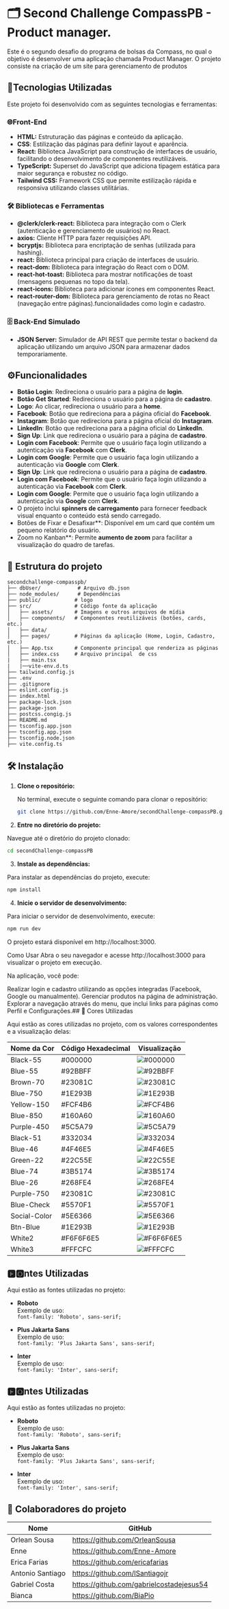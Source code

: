 # 🗂️ Second Challenge CompassPB - Product manager.

Este é o segundo desafio do programa de bolsas da Compass, no qual o objetivo é desenvolver uma aplicação chamada Product Manager. O projeto consiste na criação de um site para gerenciamento de produtos
## 🚀Tecnologias Utilizadas
Este projeto foi desenvolvido com as seguintes tecnologias e ferramentas:

### 🌐Front-End
* **HTML:** Estruturação das páginas e conteúdo da aplicação.
* **CSS**: Estilização das páginas para definir layout e aparência.
* **React:** Biblioteca JavaScript para construção de interfaces de usuário, facilitando o desenvolvimento de componentes reutilizáveis.
* **TypeScript:** Superset do JavaScript que adiciona tipagem estática para maior segurança e robustez no código.
* **Tailwind CSS:** Framework CSS que permite estilização rápida e responsiva utilizando classes utilitárias.
### 🛠️ Bibliotecas e Ferramentas
- **@clerk/clerk-react:** Biblioteca para integração com o Clerk (autenticação e gerenciamento de usuários) no React.
- **axios:** Cliente HTTP para fazer requisições API.
- **bcryptjs:** Biblioteca para encriptação de senhas (utilizada para hashing).
- **react:** Biblioteca principal para criação de interfaces de usuário.
- **react-dom:** Biblioteca para integração do React com o DOM.
- **react-hot-toast:** Biblioteca para mostrar notificações de toast (mensagens pequenas no topo da tela).
- **react-icons:** Biblioteca para adicionar ícones em componentes React.
- **react-router-dom:** Biblioteca para gerenciamento de rotas no React (navegação entre páginas).funcionalidades como login e cadastro.
### 🗄️ Back-End Simulado
* **JSON Server:** Simulador de API REST que permite testar o backend da aplicação utilizando um arquivo JSON para armazenar dados temporariamente.



## ⚙️Funcionalidades
- **Botão Login**: Redireciona o usuário para a página de **login**.
- **Botão Get Started**: Redireciona o usuário para a página de **cadastro**.
- **Logo**: Ao clicar, redireciona o usuário para a **home**.
- **Facebook**: Botão que redireciona para a página oficial do **Facebook**.
- **Instagram**: Botão que redireciona para a página oficial do **Instagram**.
- **LinkedIn**: Botão que redireciona para a página oficial do **LinkedIn**.
- **Sign Up**: Link que redireciona o usuário para a página de **cadastro**.
- **Login com Facebook**: Permite que o usuário faça login utilizando a autenticação via **Facebook** com **Clerk**.
- **Login com Google**: Permite que o usuário faça login utilizando a autenticação via **Google** com **Clerk**.
- **Sign Up**: Link que redireciona o usuário para a página de **cadastro**.
- **Login com Facebook**: Permite que o usuário faça login utilizando a autenticação via **Facebook** com **Clerk**.
- **Login com Google**: Permite que o usuário faça login utilizando a autenticação via **Google** com **Clerk**.
- O projeto inclui **spinners de carregamento** para fornecer feedback visual enquanto o conteúdo está sendo carregado.
- Botões de Fixar e Desafixar**: Disponível em um card que contém um pequeno relatório do usuário.
- Zoom no Kanban**: Permite **aumento de zoom** para facilitar a visualização do quadro de tarefas.




## 📂 Estrutura do projeto

```plaintext
secondchallenge-compasspb/
├── dbUser/            # Arquivo db.json
├── node_modules/      # Dependências
├── public/           # logo
├── src/              # Código fonte da aplicação
│   ├── assets/       # Imagens e outros arquivos de mídia
│   ├── components/   # Componentes reutilizáveis (botões, cards, etc.)
│   ├── data/ 
│   ├── pages/        # Páginas da aplicação (Home, Login, Cadastro, etc.)
│   ├── App.tsx       # Componente principal que renderiza as páginas
│   ├── index.css     # Arquivo principal  de css
|   ├── main.tsx
|   |──vite-env.d.ts
├── tailwind.config.js 
├── .env
├── .gitignore
├── eslint.config.js
├── index.html
├── package-lock.json
├── package-json
├── postcss.congig.js
├── README.md
├── tsconfig.app.json
├── tsconfig.app.json
├── tsconfig.node.json
├── vite.config.ts
```
## 🛠️ Instalação

1. **Clone o repositório:**

   No terminal, execute o seguinte comando para clonar o repositório:

   ```bash
   git clone https://github.com/Enne-Amore/secondChallenge-compassPB.git
   ```
2. **Entre no diretório do projeto:**

Navegue até o diretório do projeto clonado:

```bash
cd secondChallenge-compassPB
```


3. **Instale as dependências:**

Para instalar as dependências do projeto, execute:

```bash
npm install
```
4. **Inicie o servidor de desenvolvimento:**

Para iniciar o servidor de desenvolvimento, execute:
```bash
npm run dev
```
O projeto estará disponível em http://localhost:3000.

Como Usar
Abra o seu navegador e acesse http://localhost:3000 para visualizar o projeto em execução.

Na aplicação, você pode:

Realizar login e cadastro utilizando as opções integradas (Facebook, Google ou manualmente).
Gerenciar produtos na página de administração.
Explorar a navegação através do menu, que inclui links para páginas como Perfil e Configurações.## 🎨 Cores Utilizadas

Aqui estão as cores utilizadas no projeto, com os valores correspondentes e a visualização delas:

| Nome da Cor     | Código Hexadecimal | Visualização               |
|-----------------|--------------------|----------------------------|
| Black-55        | #000000 | ![#000000](https://via.placeholder.com/15/000000/000000?text=+) |
| Blue-55         | #92BBFF            | ![#92BBFF](https://via.placeholder.com/15/92BBFF/92BBFF?text=+) |
| Brown-70        | #23081C | ![#23081C](https://via.placeholder.com/15/23081C/23081C?text=+) |
| Blue-750        | #1E293B            | ![#1E293B](https://via.placeholder.com/15/1E293B/1E293B?text=+) |
| Yellow-150      | #FCF4B6            | ![#FCF4B6](https://via.placeholder.com/15/FCF4B6/FCF4B6?text=+) |
| Blue-850        | #160A60            | ![#160A60](https://via.placeholder.com/15/160A60/160A60?text=+) |
| Purple-450      | #5C5A79            | ![#5C5A79](https://via.placeholder.com/15/5C5A79/5C5A79?text=+) |
| Black-51        | #332034    | ![#332034](https://via.placeholder.com/15/332034/332034?text=+) |
| Blue-46         | #4F46E5            | ![#4F46E5](https://via.placeholder.com/15/4F46E5/4F46E5?text=+) |
| Green-22        | #22C55E            | ![#22C55E](https://via.placeholder.com/15/22C55E/22C55E?text=+) |
| Blue-74         | #3B5174            | ![#3B5174](https://via.placeholder.com/15/3B5174/3B5174?text=+) |
| Blue-26         | #268FE4            | ![#268FE4](https://via.placeholder.com/15/268FE4/268FE4?text=+) |
| Purple-750      | #23081C            | ![#23081C](https://via.placeholder.com/15/23081C/23081C?text=+) |
| Blue-Check      | #5570F1            | ![#5570F1](https://via.placeholder.com/15/5570F1/5570F1?text=+) |
| Social-Color    | #5E6366            | ![#5E6366](https://via.placeholder.com/15/5E6366/5E6366?text=+) |
| Btn-Blue        | #1E293B            | ![#1E293B](https://via.placeholder.com/15/1E293B/1E293B?text=+) |
| White2          | #F6F6F6E5          | ![#F6F6F6E5](https://via.placeholder.com/15/F6F6F6/F6F6F6?text=+) |
| White3          | #FFFCFC            | ![#FFFCFC](https://via.placeholder.com/15/FFFCFC/FFFCFC?text=+) |

## 🅵🅾️ntes Utilizadas

Aqui estão as fontes utilizadas no projeto:

- **Roboto**  
  Exemplo de uso:  
  `font-family: 'Roboto', sans-serif;`

- **Plus Jakarta Sans**  
  Exemplo de uso:   
  `font-family: 'Plus Jakarta Sans', sans-serif;`

- **Inter**  
  Exemplo de uso:   
  `font-family: 'Inter', sans-serif;`

## 🅵🅾️ntes Utilizadas

Aqui estão as fontes utilizadas no projeto:

- **Roboto**  
  Exemplo de uso:  
  `font-family: 'Roboto', sans-serif;`

- **Plus Jakarta Sans**  
  Exemplo de uso:   
  `font-family: 'Plus Jakarta Sans', sans-serif;`

- **Inter**  
  Exemplo de uso:   
  `font-family: 'Inter', sans-serif;`

## 👥 Colaboradores do projeto

| Nome                | GitHub                                      |
|---------------------|---------------------------------------------|
| Orlean Sousa  | https://github.com/OrleanSousa    |
| Enne   | https://github.com/Enne-Amore    |
| Erica Farias | https://github.com/ericafarias    |
| Antonio Santiago  | https://github.com/lSantiagojr   |
| Gabriel Costa  | https://github.com/gabrielcostadejesus54  |
| Bianca  | https://github.com/BiaPio |

